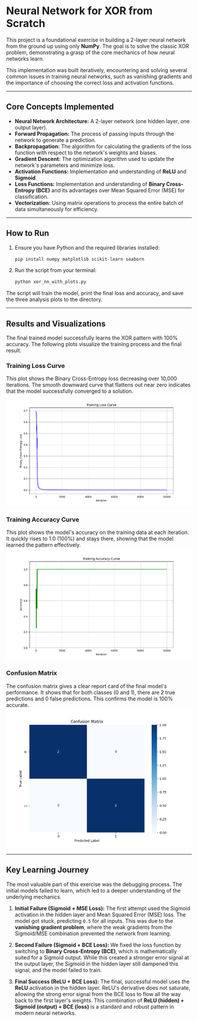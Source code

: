 # Neural Network for XOR from Scratch

This project is a foundational exercise in building a 2-layer neural network from the ground up using only **NumPy**. The goal is to solve the classic XOR problem, demonstrating a grasp of the core mechanics of how neural networks learn.

This implementation was built iteratively, encountering and solving several common issues in training neural networks, such as vanishing gradients and the importance of choosing the correct loss and activation functions.

-----

## Core Concepts Implemented

  * **Neural Network Architecture:** A 2-layer network (one hidden layer, one output layer).
  * **Forward Propagation:** The process of passing inputs through the network to generate a prediction.
  * **Backpropagation:** The algorithm for calculating the gradients of the loss function with respect to the network's weights and biases.
  * **Gradient Descent:** The optimization algorithm used to update the network's parameters and minimize loss.
  * **Activation Functions:** Implementation and understanding of **ReLU** and **Sigmoid**.
  * **Loss Functions:** Implementation and understanding of **Binary Cross-Entropy (BCE)** and its advantages over Mean Squared Error (MSE) for classification.
  * **Vectorization:** Using matrix operations to process the entire batch of data simultaneously for efficiency.

-----

## How to Run

1.  Ensure you have Python and the required libraries installed:
    ```bash
    pip install numpy matplotlib scikit-learn seaborn
    ```
2.  Run the script from your terminal:
    ```bash
    python xor_nn_with_plots.py
    ```

The script will train the model, print the final loss and accuracy, and save the three analysis plots to the directory.

-----

## Results and Visualizations

The final trained model successfully learns the XOR pattern with 100% accuracy. The following plots visualize the training process and the final result.

### Training Loss Curve

This plot shows the Binary Cross-Entropy loss decreasing over 10,000 iterations. The smooth downward curve that flattens out near zero indicates that the model successfully converged to a solution.
![Model Training Loss](training_loss_curve.png)

### Training Accuracy Curve

This plot shows the model's accuracy on the training data at each iteration. It quickly rises to 1.0 (100%) and stays there, showing that the model learned the pattern effectively.
![Model Training Accuracy](training_accuracy_curve.png)

### Confusion Matrix

The confusion matrix gives a clear report card of the final model's performance. It shows that for both classes (0 and 1), there are 2 true predictions and 0 false predictions. This confirms the model is 100% accurate.
![Model Confusion](confusion_matrix.png)

-----

## Key Learning Journey

The most valuable part of this exercise was the debugging process. The initial models failed to learn, which led to a deeper understanding of the underlying mechanics.

1.  **Initial Failure (Sigmoid + MSE Loss):** The first attempt used the Sigmoid activation in the hidden layer and Mean Squared Error (MSE) loss. The model got stuck, predicting `0.5` for all inputs. This was due to the **vanishing gradient problem**, where the weak gradients from the Sigmoid/MSE combination prevented the network from learning.

2.  **Second Failure (Sigmoid + BCE Loss):** We fixed the loss function by switching to **Binary Cross-Entropy (BCE)**, which is mathematically suited for a Sigmoid output. While this created a stronger error signal at the output layer, the Sigmoid in the hidden layer still dampened this signal, and the model failed to train.

3.  **Final Success (ReLU + BCE Loss):** The final, successful model uses the **ReLU** activation in the hidden layer. ReLU's derivative does not saturate, allowing the strong error signal from the BCE loss to flow all the way back to the first layer's weights. This combination of **ReLU (hidden) + Sigmoid (output) + BCE (loss)** is a standard and robust pattern in modern neural networks.